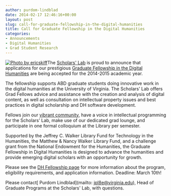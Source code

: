 ```yaml
---
author: purdom-lindblad
date: 2014-02-17 12:46:16+00:00
layout: post
slug: call-for-graduate-fellowship-in-the-digital-humanities
title: Call for Graduate Fellowship in the Digital Humanities
categories:
- Announcements
- Digital Humanities
- Grad Student Research
---
```


[![Photo by ericskiff](http://www.scholarslab.org/wp-content/uploads/2014/02/ericskiff-236x300.jpg)](http://www.flickr.com/photos/ericskiff/2925603321/sizes/l/)The [Scholars' Lab](http://www.scholarslab.org) is proud to announce that applications for our prestigious [Graduate Fellowship in the Digital Humanities](http://www.scholarslab.org/graduate-fellowship-in-digital-humanities/) are being accepted for the 2014-2015 academic year.

The fellowship supports ABD graduate students doing innovative work in the digital humanities at the University of Virginia. The Scholars’ Lab offers Grad Fellows advice and assistance with the creation and analysis of digital content, as well as consultation on intellectual property issues and best practices in digital scholarship and DH software development.

Fellows join our [vibrant community](http://www.scholarslab.org/graduate-fellowships/), have a voice in intellectual programming for the Scholars’ Lab, make use of our dedicated grad lounge, and participate in one formal colloquium at the Library per semester.

Supported by the Jeffrey C. Walker Library Fund for Technology in the Humanities, the Matthew & Nancy Walker Library Fund, and a challenge grant from the National Endowment for the Humanities, the Graduate Fellowship in Digital Humanities is designed to advance the humanities and provide emerging digital scholars with an opportunity for growth.

Please see the [DH Fellowship page](http://www.scholarslab.org/graduate-fellowship-in-digital-humanities/) for more information about the program, eligibility requirements, and application information. Deadline: March 10th!

Please contact[ Purdom Lindblad](mailto: jpl8e@virginia.edu), Head of Graduate Programs at the Scholars' Lab, with questions.
